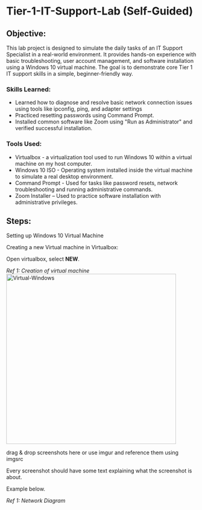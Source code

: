 # Tier-1-IT-Support-Lab (Self-Guided)


## Objective:
<!-- [Brief Objective - Remove this afterwards]  -->

This lab project is designed to simulate the daily tasks of an IT Support Specialist in a real-world environment. It provides hands-on experience with basic troubleshooting, user account management, and software installation using a Windows 10 virtual machine. The goal is to demonstrate core Tier 1 IT support skills in a simple, beginner-friendly way.

### Skills Learned:
<!--  [Bullet Points - Remove this afterwards]   -->

- Learned how to diagnose and resolve basic network connection issues using tools like ipconfig, ping, and adapter settings
- Practiced resetting passwords using Command Prompt.
- Installed common software like Zoom using "Run as Administrator" and verified successful installation.
  

### Tools Used:
<!-- [Bullet Points - Remove this afterwards]  -->

- Virtualbox - a virtualization tool used to run Windows 10 within a virtual machine on my host computer.
- Windows 10 ISO - Operating system installed inside the virtual machine to simulate a real desktop environment.
- Command Prompt - Used for tasks like password resets, network troubleshooting and running administrative commands.
- Zoom Installer – Used to practice software installation with administrative privileges.

## Steps:
Setting up Windows 10 Virtual Machine

Creating a new Virtual machine in Virtualbox:

Open virtualbox, select **NEW**.

*Ref 1: Creation of virtual machine*
<img width="450" alt="Virtual-Windows" src="https://github.com/user-attachments/assets/3341916e-7e24-4680-8b46-ff40cbadc935" />




drag & drop screenshots here or use imgur and reference them using imgsrc

Every screenshot should have some text explaining what the screenshot is about.

Example below.

*Ref 1: Network Diagram*
